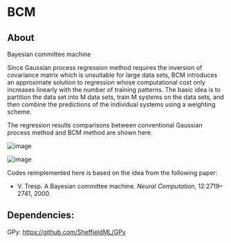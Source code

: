 # BCM

## About
Bayesian committee machine

Since Gaussian process regression method requires the inversion of covariance matrix which is unsuitable for large data sets, BCM introduces an approximate solution to regression whose computational cost only increases linearly with the number of training patterns. The basic idea is to partition the data set into M data sets, train M systems on the data sets, and then combine the predictions of the individual systems using a weighting scheme.

The regression results comparisons between conventional Gaussian process method and BCM method are shown here.

![image](https://github.com/Xiao-dong-Wang/BCM/blob/master/figures/GP.png)

![image](https://github.com/Xiao-dong-Wang/BCM/blob/master/figures/BCM.png)

Codes reimplemented here is based on the idea from the following paper:

- V. Tresp. A Bayesian committee machine. *Neural Computation*, 12:2719–2741, 2000.

## Dependencies:

GPy: https://github.com/SheffieldML/GPy